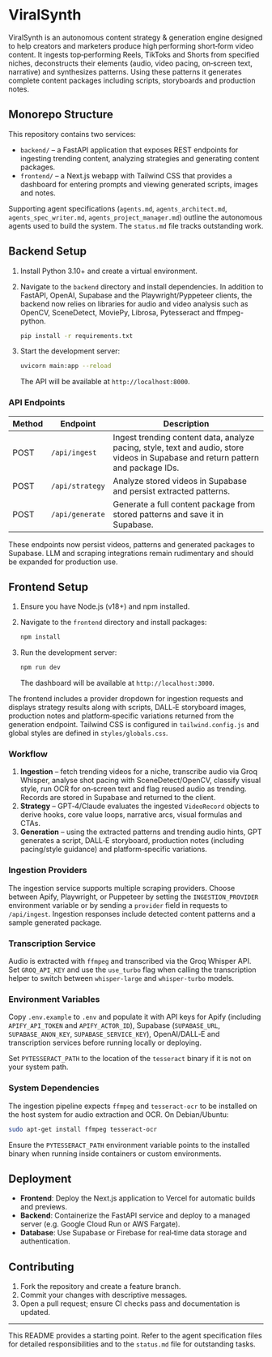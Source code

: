 # ViralSynth

ViralSynth is an autonomous content strategy & generation engine designed to help creators and marketers produce high performing short‑form video content. It ingests top‑performing Reels, TikToks and Shorts from specified niches, deconstructs their elements (audio, video pacing, on‑screen text, narrative) and synthesizes patterns. Using these patterns it generates complete content packages including scripts, storyboards and production notes.

## Monorepo Structure

This repository contains two services:

- `backend/` – a FastAPI application that exposes REST endpoints for ingesting trending content, analyzing strategies and generating content packages.
- `frontend/` – a Next.js webapp with Tailwind CSS that provides a dashboard for entering prompts and viewing generated scripts, images and notes.

Supporting agent specifications (`agents.md`, `agents_architect.md`, `agents_spec_writer.md`, `agents_project_manager.md`) outline the autonomous agents used to build the system. The `status.md` file tracks outstanding work.

## Backend Setup

1. Install Python 3.10+ and create a virtual environment.
2. Navigate to the `backend` directory and install dependencies. In addition to FastAPI, OpenAI, Supabase and the Playwright/Pyppeteer clients, the backend now relies on libraries for audio and video analysis such as OpenCV, SceneDetect, MoviePy, Librosa, Pytesseract and ffmpeg-python.

   ```bash
   pip install -r requirements.txt
   ```

3. Start the development server:

   ```bash
   uvicorn main:app --reload
   ```

   The API will be available at `http://localhost:8000`.

### API Endpoints

| Method | Endpoint        | Description                          |
|-------|-----------------|--------------------------------------|
| POST  | `/api/ingest`      | Ingest trending content data, analyze pacing, style, text and audio, store videos in Supabase and return pattern and package IDs. |
| POST  | `/api/strategy`    | Analyze stored videos in Supabase and persist extracted patterns. |
| POST  | `/api/generate`    | Generate a full content package from stored patterns and save it in Supabase. |

These endpoints now persist videos, patterns and generated packages to Supabase. LLM and scraping integrations remain rudimentary and should be expanded for production use.

## Frontend Setup

1. Ensure you have Node.js (v18+) and npm installed.
2. Navigate to the `frontend` directory and install packages:

   ```bash
   npm install
   ```

3. Run the development server:

   ```bash
   npm run dev
   ```

   The dashboard will be available at `http://localhost:3000`.

The frontend includes a provider dropdown for ingestion requests and displays strategy results along with scripts, DALL‑E storyboard images, production notes and platform‑specific variations returned from the generation endpoint. Tailwind CSS is configured in `tailwind.config.js` and global styles are defined in `styles/globals.css`.

### Workflow

1. **Ingestion** – fetch trending videos for a niche, transcribe audio via Groq Whisper, analyse shot pacing with SceneDetect/OpenCV, classify visual style, run OCR for on‑screen text and flag reused audio as trending. Records are stored in Supabase and returned to the client.
2. **Strategy** – GPT‑4/Claude evaluates the ingested `VideoRecord` objects to derive hooks, core value loops, narrative arcs, visual formulas and CTAs.
3. **Generation** – using the extracted patterns and trending audio hints, GPT generates a script, DALL‑E storyboard, production notes (including pacing/style guidance) and platform‑specific variations.

### Ingestion Providers

The ingestion service supports multiple scraping providers. Choose between Apify, Playwright, or Puppeteer by setting the `INGESTION_PROVIDER` environment variable or by sending a `provider` field in requests to `/api/ingest`. Ingestion responses include detected content patterns and a sample generated package.

### Transcription Service

Audio is extracted with `ffmpeg` and transcribed via the Groq Whisper API. Set `GROQ_API_KEY` and use the `use_turbo` flag when calling the transcription helper to switch between `whisper-large` and `whisper-turbo` models.

### Environment Variables

Copy `.env.example` to `.env` and populate it with API keys for Apify (including `APIFY_API_TOKEN` and `APIFY_ACTOR_ID`), Supabase (`SUPABASE_URL`, `SUPABASE_ANON_KEY`, `SUPABASE_SERVICE_KEY`), OpenAI/DALL‑E and transcription services before running locally or deploying.

Set `PYTESSERACT_PATH` to the location of the `tesseract` binary if it is not on your system path.

### System Dependencies

The ingestion pipeline expects `ffmpeg` and `tesseract-ocr` to be installed on the host system for audio extraction and OCR. On Debian/Ubuntu:

```bash
sudo apt-get install ffmpeg tesseract-ocr
```

Ensure the `PYTESSERACT_PATH` environment variable points to the installed binary when running inside containers or custom environments.

## Deployment

- **Frontend**: Deploy the Next.js application to Vercel for automatic builds and previews.
- **Backend**: Containerize the FastAPI service and deploy to a managed server (e.g. Google Cloud Run or AWS Fargate).
- **Database**: Use Supabase or Firebase for real‑time data storage and authentication.

## Contributing

1. Fork the repository and create a feature branch.
2. Commit your changes with descriptive messages.
3. Open a pull request; ensure CI checks pass and documentation is updated.

---

This README provides a starting point. Refer to the agent specification files for detailed responsibilities and to the `status.md` file for outstanding tasks.

